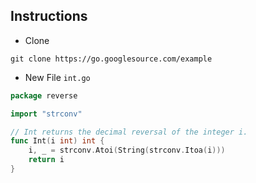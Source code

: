 ## Instructions

- Clone
```
git clone https://go.googlesource.com/example
```

- New File `int.go`
```go
package reverse

import "strconv"

// Int returns the decimal reversal of the integer i.
func Int(i int) int {
    i, _ = strconv.Atoi(String(strconv.Itoa(i)))
    return i
}
```